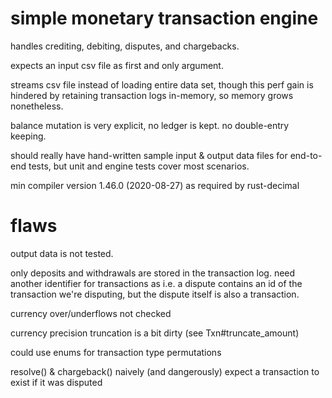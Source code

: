 # simple monetary transaction engine
handles crediting, debiting, disputes, and chargebacks.

expects an input csv file as first and only argument.

streams csv file instead of loading entire data set,
though this perf gain is hindered by retaining transaction logs in-memory, so memory grows nonetheless.

balance mutation is very explicit, no ledger is kept. no double-entry keeping.

should really have hand-written sample input & output data files for end-to-end tests, but unit and engine tests cover most scenarios.

min compiler version 1.46.0 (2020-08-27) as required by rust-decimal

# flaws
output data is not tested.

only deposits and withdrawals are stored in the transaction log.
need another identifier for transactions as i.e. a dispute contains an id of the transaction we're disputing,
but the dispute itself is also a transaction.

currency over/underflows not checked

currency precision truncation is a bit dirty (see Txn#truncate_amount)

could use enums for transaction type permutations

resolve() & chargeback() naively (and dangerously) expect a transaction to exist if it was disputed